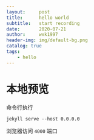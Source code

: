 ```yaml
---
layout:     post
title:      hello world
subtitle:   start recording
date:       2020-07-21
author:     wxk1997
header-img: img/default-bg.png
catalog: true
tags:
    - hello
---
```


# 本地预览

命令行执行
```
jekyll serve --host 0.0.0.0
```

浏览器访问 `4000` 端口